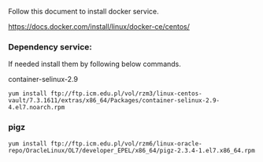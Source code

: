 Follow this document to install docker service.


https://docs.docker.com/install/linux/docker-ce/centos/

### Dependency service:

If needed install them by following below commands.

container-selinux-2.9

```
yum install ftp://ftp.icm.edu.pl/vol/rzm3/linux-centos-vault/7.3.1611/extras/x86_64/Packages/container-selinux-2.9-4.el7.noarch.rpm
```

### pigz

```
yum install ftp://ftp.icm.edu.pl/vol/rzm6/linux-oracle-repo/OracleLinux/OL7/developer_EPEL/x86_64/pigz-2.3.4-1.el7.x86_64.rpm
```
